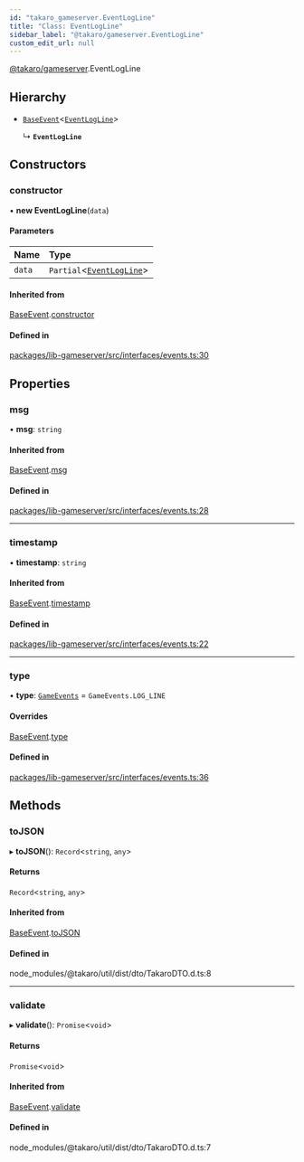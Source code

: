 ```yaml
---
id: "takaro_gameserver.EventLogLine"
title: "Class: EventLogLine"
sidebar_label: "@takaro/gameserver.EventLogLine"
custom_edit_url: null
---
```


[@takaro/gameserver](../modules/takaro_gameserver.md).EventLogLine

## Hierarchy

- [`BaseEvent`](takaro_gameserver.BaseEvent.md)<[`EventLogLine`](takaro_gameserver.EventLogLine.md)\>

  ↳ **`EventLogLine`**

## Constructors

### constructor

• **new EventLogLine**(`data`)

#### Parameters

| Name | Type |
| :------ | :------ |
| `data` | `Partial`<[`EventLogLine`](takaro_gameserver.EventLogLine.md)\> |

#### Inherited from

[BaseEvent](takaro_gameserver.BaseEvent.md).[constructor](takaro_gameserver.BaseEvent.md#constructor)

#### Defined in

[packages/lib-gameserver/src/interfaces/events.ts:30](https://github.com/niekcandaele/Takaro/blob/91fb19b/packages/lib-gameserver/src/interfaces/events.ts#L30)

## Properties

### msg

• **msg**: `string`

#### Inherited from

[BaseEvent](takaro_gameserver.BaseEvent.md).[msg](takaro_gameserver.BaseEvent.md#msg)

#### Defined in

[packages/lib-gameserver/src/interfaces/events.ts:28](https://github.com/niekcandaele/Takaro/blob/91fb19b/packages/lib-gameserver/src/interfaces/events.ts#L28)

___

### timestamp

• **timestamp**: `string`

#### Inherited from

[BaseEvent](takaro_gameserver.BaseEvent.md).[timestamp](takaro_gameserver.BaseEvent.md#timestamp)

#### Defined in

[packages/lib-gameserver/src/interfaces/events.ts:22](https://github.com/niekcandaele/Takaro/blob/91fb19b/packages/lib-gameserver/src/interfaces/events.ts#L22)

___

### type

• **type**: [`GameEvents`](../enums/takaro_gameserver.GameEvents.md) = `GameEvents.LOG_LINE`

#### Overrides

[BaseEvent](takaro_gameserver.BaseEvent.md).[type](takaro_gameserver.BaseEvent.md#type)

#### Defined in

[packages/lib-gameserver/src/interfaces/events.ts:36](https://github.com/niekcandaele/Takaro/blob/91fb19b/packages/lib-gameserver/src/interfaces/events.ts#L36)

## Methods

### toJSON

▸ **toJSON**(): `Record`<`string`, `any`\>

#### Returns

`Record`<`string`, `any`\>

#### Inherited from

[BaseEvent](takaro_gameserver.BaseEvent.md).[toJSON](takaro_gameserver.BaseEvent.md#tojson)

#### Defined in

node_modules/@takaro/util/dist/dto/TakaroDTO.d.ts:8

___

### validate

▸ **validate**(): `Promise`<`void`\>

#### Returns

`Promise`<`void`\>

#### Inherited from

[BaseEvent](takaro_gameserver.BaseEvent.md).[validate](takaro_gameserver.BaseEvent.md#validate)

#### Defined in

node_modules/@takaro/util/dist/dto/TakaroDTO.d.ts:7
